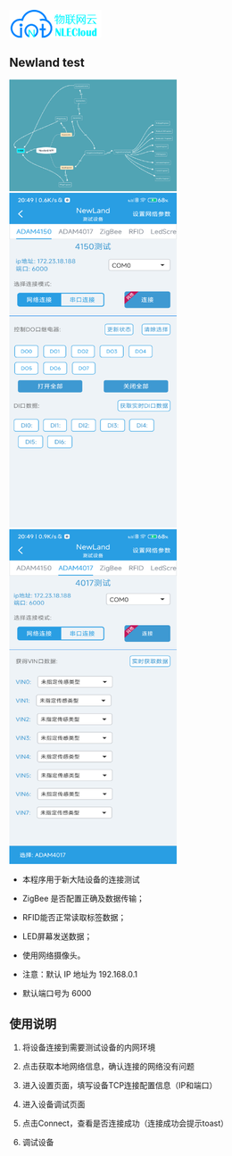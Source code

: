 ![](app/src/main/res/drawable/newland_logo.png)
## Newland test

<img height="200" src="img/Newland APP.png" width="300"/>

<img height="600" src="img/4150_img-1.png" width="300"/>

<img height="600" src="img/4017_img_2.png" width="300"/>


- 本程序用于新大陆设备的连接测试

- ZigBee 是否配置正确及数据传输；
- RFID能否正常读取标签数据；
- LED屏幕发送数据； 
- 使用网络摄像头。
- 注意：默认 IP 地址为 192.168.0.1
- 默认端口号为 6000

## 使用说明

1. 将设备连接到需要测试设备的内网环境

2. 点击获取本地网络信息，确认连接的网络没有问题

3. 进入设置页面，填写设备TCP连接配置信息（IP和端口）

4. 进入设备调试页面

5. 点击Connect，查看是否连接成功（连接成功会提示toast）

6. 调试设备